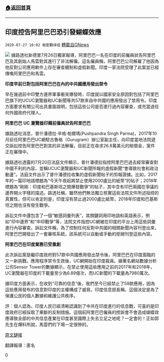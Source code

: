 ###  [:house:返回首頁](https://github.com/ourhimalayas/txt)
---

## 印度控告阿里巴巴恐引發蝴蝶效應
`2020-07-27 10:02 秘密翻译组` [轉載自GNews](https://gnews.org/zh-hant/277554/)

![](https://s3.amazonaws.com/gnews-media-offload/wp-content/uploads/2020/07/27095353/1-136.png)
據路透社新德里7月26日獨家報導，阿里巴巴一名在印度的前僱員狀告阿里巴巴及其創始人馬雲對其進行了非法解僱。這名僱員稱，阿里巴巴公司解雇了他因為他反對公司應用軟件上存在審查體制和虛假新聞。印度一家法院受理了此案並已經傳喚阿里巴巴和馬雲。

**印度早前已對包括阿里巴巴在內的中共國應用發出禁令**

早在幾週前中印雙方邊界軍事衝突爆發時，印度就以國家安全原因對包括了阿里巴巴旗下的UCUC瀏覽器和UC新聞等共57款來自中共國的應用發出了禁用令。印度方面要求有關公司出具書面說明，包括這些公司是否進行過內容審查，或充當過任何外國政府代理人。

**阿里巴巴** **UC** **瀏覽器印藉前僱員狀告阿里巴巴**

據路透社消息，普什潘德拉·辛格·帕爾瑪(Pushpandra Singh Parma)，2017年10月前任阿里巴巴UC網駐古魯格（Gurugram）辦公室副主任，向印度當地法院遞交訴訟控告阿里巴巴對其的非法解僱，目前正在尋求26.8萬美元的賠償金，案件正在審理中。

據路透社透露的7月20日法庭文件顯示，普什潘德拉指控阿里巴巴過去經常審查對中國不利的內容，並稱UCUC瀏覽器和UC新聞所報的虛假新聞“會導致社會和政治動盪”。法庭文件出示了普什潘德拉收集的虛假新聞帖子的剪報證據。比如，2017年的一篇印地語標題為“今天午夜起將禁止使用2000盧比的紙幣”的帖子；2018年標題為“剛剛：印度和巴基斯坦之間爆發戰爭”的帖子，其中含有印巴兩國在爭議的邊界開火字樣的描述。路透社稱，雖然他們無法獨立核實這些法院文件所述指控的真實性，但可以肯定的是，印度沒有禁止過2000盧比紙幣，2018年印度和巴基斯坦之間也沒有發生戰爭。

訴訟文件中還包含了一個“敏感詞彙列表”，其關鍵詞用印地語和英語表示，例如“印中邊界”和“中印戰爭”等，法院文件指控UC網被在印度的平台上用這些詞彙進行內容審查。訴訟文件稱，為了控制任何反對中共國的相關新聞內容刊登出來，阿里巴巴開發出了一套審核系統，該系統可以自動或手動的拒絕刊登這些內容。

**阿里巴巴在印度業務已受重創**

此次訴訟案是繼印度政府對57款中共國應用發出禁令後，阿里巴巴在印度面臨的又一新挑戰。應用程序禁令生效後，UC網開始在印度裁員。據著名網站數據分析公司Sensor Tower的數據顯示，在禁止使用這些應用之前的2017年和2018年，UC瀏覽器在印度的下載量至少為6.89億次，而UC新聞的下載量為7980萬次。

據印度方面表示，在收到“可靠的信息”後，我們至今已經禁止了59款應用，因為這些應用發布的信息對印度的主權構成了威脅。印度信息部長稱，這個決定是為了保護公民的個人數據和維護公共秩序。

評：個人認為，印度人民已經清晰認識到了中共在印度進行的信息戰，可喜的是印度政府已經採取了果斷的反制措施。這個前阿里巴巴僱員的控訴會不會造成蝴蝶效應導致全部的中共信息產業在印度甚至國際上失去立足之地呢？一定會的！正如郭先生在爆料所說，馬雲們的下場一定很慘的。

[原文鏈接](https://www.reuters.com/article/us-alibaba-india-exclusive-idUSKCN24R053)

翻譯報導：匿名

0
